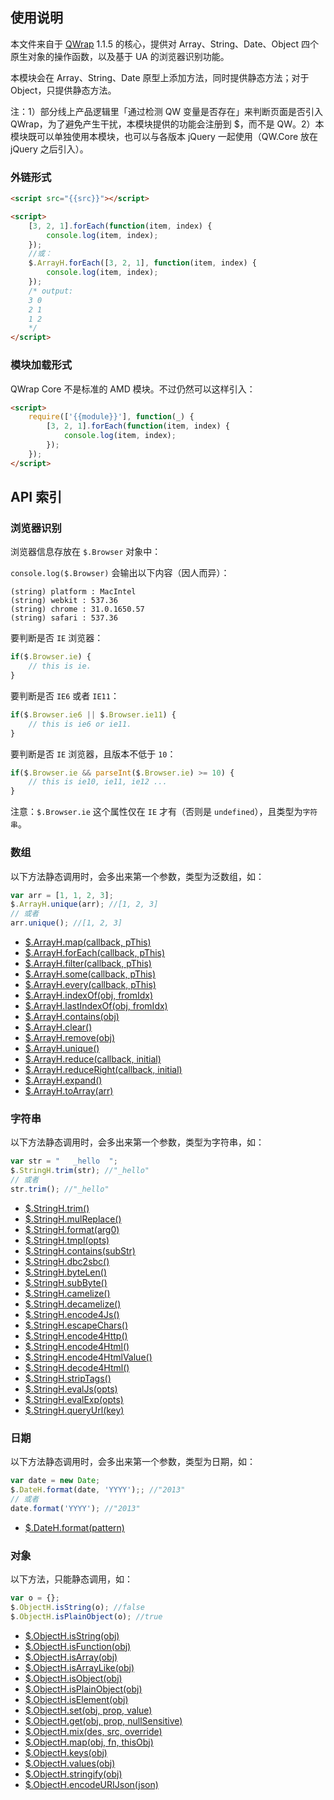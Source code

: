 ## 使用说明

本文件来自于 [QWrap](http://www.qwrap.com) 1.1.5 的核心，提供对 Array、String、Date、Object 四个原生对象的操作函数，以及基于 UA 的浏览器识别功能。

本模块会在 Array、String、Date 原型上添加方法，同时提供静态方法；对于 Object，只提供静态方法。

注：1）部分线上产品逻辑里「通过检测 QW 变量是否存在」来判断页面是否引入QWrap，为了避免产生干扰，本模块提供的功能会注册到 $，而不是 QW。2）本模块既可以单独使用本模块，也可以与各版本 jQuery 一起使用（QW.Core 放在 jQuery 之后引入）。

### 外链形式

```html
<script src="{{src}}"></script>

<script>
    [3, 2, 1].forEach(function(item, index) {
    	console.log(item, index);
    });
    //或：
    $.ArrayH.forEach([3, 2, 1], function(item, index) {
    	console.log(item, index);
    });
	/* output:
	3 0
	2 1
	1 2 
	*/
</script>
```

### 模块加载形式

QWrap Core 不是标准的 AMD 模块。不过仍然可以这样引入：

```html
<script>
    require(['{{module}}'], function(_) {
	    [3, 2, 1].forEach(function(item, index) {
	    	console.log(item, index);
	    });
    });
</script>
```

## API 索引

### 浏览器识别

浏览器信息存放在 `$.Browser` 对象中：

`console.log($.Browser)` 会输出以下内容（因人而异）：

```
(string) platform : MacIntel
(string) webkit : 537.36
(string) chrome : 31.0.1650.57
(string) safari : 537.36
```

要判断是否 `IE` 浏览器：

```javascript
if($.Browser.ie) {
	// this is ie.
}
```

要判断是否 `IE6` 或者 `IE11`：

```javascript
if($.Browser.ie6 || $.Browser.ie11) {
	// this is ie6 or ie11.
}
```

要判断是否 `IE` 浏览器，且版本不低于 `10`：

```javascript
if($.Browser.ie && parseInt($.Browser.ie) >= 10) {
	// this is ie10, ie11, ie12 ... 
}
```

注意：`$.Browser.ie` 这个属性仅在 `IE` 才有（否则是 `undefined`），且类型为`字符串`。

### 数组

以下方法静态调用时，会多出来第一个参数，类型为泛数组，如：

```javascript
var arr = [1, 1, 2, 3];
$.ArrayH.unique(arr); //[1, 2, 3]
// 或者
arr.unique(); //[1, 2, 3]
```

- [$.ArrayH.map(callback, pThis)](http://www.qiwoo.org/qwrap/_docs/_qiwu/qw/arrayh/arr.map_.htm)
- [$.ArrayH.forEach(callback, pThis)](http://www.qiwoo.org/qwrap/_docs/_qiwu/qw/arrayh/arr.forEach_.htm)
- [$.ArrayH.filter(callback, pThis)](http://www.qiwoo.org/qwrap/_docs/_qiwu/qw/arrayh/arr.filter_.htm)
- [$.ArrayH.some(callback, pThis)](http://www.qiwoo.org/qwrap/_docs/_qiwu/qw/arrayh/arr.some_.htm)
- [$.ArrayH.every(callback, pThis)](http://www.qiwoo.org/qwrap/_docs/_qiwu/qw/arrayh/arr.every_.htm)
- [$.ArrayH.indexOf(obj, fromIdx)](http://www.qiwoo.org/qwrap/_docs/_qiwu/qw/arrayh/arr.indexOf_.htm)
- [$.ArrayH.lastIndexOf(obj, fromIdx)](http://www.qiwoo.org/qwrap/_docs/_qiwu/qw/arrayh/arr.lastIndexOf_.htm)
- [$.ArrayH.contains(obj)](http://www.qiwoo.org/qwrap/_docs/_qiwu/qw/arrayh/arr.contains_.htm)
- [$.ArrayH.clear()](http://www.qiwoo.org/qwrap/_docs/_qiwu/qw/arrayh/arr.clear_.htm)
- [$.ArrayH.remove(obj)](http://www.qiwoo.org/qwrap/_docs/_qiwu/qw/arrayh/arr.remove_.htm)
- [$.ArrayH.unique()](http://www.qiwoo.org/qwrap/_docs/_qiwu/qw/arrayh/arr.unique_.htm)
- [$.ArrayH.reduce(callback, initial)](http://www.qiwoo.org/qwrap/_docs/_qiwu/qw/arrayh/arr.reduce_.htm)
- [$.ArrayH.reduceRight(callback, initial)](http://www.qiwoo.org/qwrap/_docs/_qiwu/qw/arrayh/arr.reduceRight_.htm)
- [$.ArrayH.expand()](http://www.qiwoo.org/qwrap/_docs/_qiwu/qw/arrayh/arr.expand_.htm)
- [$.ArrayH.toArray(arr)](http://www.qiwoo.org/qwrap/_docs/_qiwu/qw/arrayh/arr.toArray_.htm)

### 字符串

以下方法静态调用时，会多出来第一个参数，类型为字符串，如：

```javascript
var str = "   _hello  ";
$.StringH.trim(str); //"_hello"
// 或者
str.trim(); //"_hello"
```

- [$.StringH.trim()](http://www.qiwoo.org/qwrap/_docs/_qiwu/qw/stringh/s.trim_.htm)
- [$.StringH.mulReplace()](http://www.qiwoo.org/qwrap/_docs/_qiwu/qw/stringh/s.mulReplace_.htm)
- [$.StringH.format(arg0)](http://www.qiwoo.org/qwrap/_docs/_qiwu/qw/stringh/s.format_.htm)
- [$.StringH.tmpl(opts)](http://www.qiwoo.org/qwrap/_docs/_qiwu/qw/stringh/s.tmpl_.htm)
- [$.StringH.contains(subStr)](http://www.qiwoo.org/qwrap/_docs/_qiwu/qw/stringh/s.contains_.htm)
- [$.StringH.dbc2sbc()](http://www.qiwoo.org/qwrap/_docs/_qiwu/qw/stringh/s.dbc2sbc_.htm)
- [$.StringH.byteLen()](http://www.qiwoo.org/qwrap/_docs/_qiwu/qw/stringh/s.byteLen_.htm)
- [$.StringH.subByte()](http://www.qiwoo.org/qwrap/_docs/_qiwu/qw/stringh/s.subByte_.htm)
- [$.StringH.camelize()](http://www.qiwoo.org/qwrap/_docs/_qiwu/qw/stringh/s.camelize_.htm)
- [$.StringH.decamelize()](http://www.qiwoo.org/qwrap/_docs/_qiwu/qw/stringh/s.decamelize_.htm)
- [$.StringH.encode4Js()](http://www.qiwoo.org/qwrap/_docs/_qiwu/qw/stringh/s.encode4Js_.htm)
- [$.StringH.escapeChars()](http://www.qiwoo.org/qwrap/_docs/_qiwu/qw/stringh/s.escapeChars_.htm)
- [$.StringH.encode4Http()](http://www.qiwoo.org/qwrap/_docs/_qiwu/qw/stringh/s.encode4Http_.htm)
- [$.StringH.encode4Html()](http://www.qiwoo.org/qwrap/_docs/_qiwu/qw/stringh/s.encode4Html_.htm)
- [$.StringH.encode4HtmlValue()](http://www.qiwoo.org/qwrap/_docs/_qiwu/qw/stringh/s.encode4HtmlValue_.htm)
- [$.StringH.decode4Html()](http://www.qiwoo.org/qwrap/_docs/_qiwu/qw/stringh/s.decode4Html_.htm)
- [$.StringH.stripTags()](http://www.qiwoo.org/qwrap/_docs/_qiwu/qw/stringh/s.stripTags_.htm)
- [$.StringH.evalJs(opts)](http://www.qiwoo.org/qwrap/_docs/_qiwu/qw/stringh/s.evalJs_.htm)
- [$.StringH.evalExp(opts)](http://www.qiwoo.org/qwrap/_docs/_qiwu/qw/stringh/s.evalExp_.htm)
- [$.StringH.queryUrl(key)](http://www.qiwoo.org/qwrap/_docs/_qiwu/qw/stringh/s.queryUrl_.htm)


### 日期


以下方法静态调用时，会多出来第一个参数，类型为日期，如：

```javascript
var date = new Date;
$.DateH.format(date, 'YYYY');; //"2013"
// 或者
date.format('YYYY'); //"2013"
```

- [$.DateH.format(pattern)](http://www.qiwoo.org/qwrap/_docs/_qiwu/qw/dateh/d.format_.htm#pattern)



### 对象

以下方法，只能静态调用，如：

```javascript
var o = {};
$.ObjectH.isString(o); //false
$.ObjectH.isPlainObject(o); //true
```

- [$.ObjectH.isString(obj)](http://www.qiwoo.org/qwrap/_docs/_qiwu/qw/objecth/Object.isString_.htm#obj)
- [$.ObjectH.isFunction(obj)](http://www.qiwoo.org/qwrap/_docs/_qiwu/qw/objecth/Object.isFunction_.htm#obj)
- [$.ObjectH.isArray(obj)](http://www.qiwoo.org/qwrap/_docs/_qiwu/qw/objecth/Object.isArray_.htm#obj)
- [$.ObjectH.isArrayLike(obj)](http://www.qiwoo.org/qwrap/_docs/_qiwu/qw/objecth/Object.isArrayLike_.htm#obj)
- [$.ObjectH.isObject(obj)](http://www.qiwoo.org/qwrap/_docs/_qiwu/qw/objecth/Object.isObject_.htm#obj)
- [$.ObjectH.isPlainObject(obj)](http://www.qiwoo.org/qwrap/_docs/_qiwu/qw/objecth/Object.isPlainObject_.htm#obj)
- [$.ObjectH.isElement(obj)](http://www.qiwoo.org/qwrap/_docs/_qiwu/qw/objecth/Object.isElement_.htm#obj)
- [$.ObjectH.set(obj, prop, value)](http://www.qiwoo.org/qwrap/_docs/_qiwu/qw/objecth/Object.set_.htm#obj)
- [$.ObjectH.get(obj, prop, nullSensitive)](http://www.qiwoo.org/qwrap/_docs/_qiwu/qw/objecth/Object.get_.htm#obj)
- [$.ObjectH.mix(des, src, override)](http://www.qiwoo.org/qwrap/_docs/_qiwu/qw/objecth/Object.mix_.htm#obj)
- [$.ObjectH.map(obj, fn, thisObj)](http://www.qiwoo.org/qwrap/_docs/_qiwu/qw/objecth/Object.map_.htm#obj)
- [$.ObjectH.keys(obj)](http://www.qiwoo.org/qwrap/_docs/_qiwu/qw/objecth/Object.keys_.htm#obj)
- [$.ObjectH.values(obj)](http://www.qiwoo.org/qwrap/_docs/_qiwu/qw/objecth/Object.values_.htm#obj)
- [$.ObjectH.stringify(obj)](http://www.qiwoo.org/qwrap/_docs/_qiwu/qw/objecth/Object.stringify_.htm#obj)
- [$.ObjectH.encodeURIJson(json)](http://www.qiwoo.org/qwrap/_docs/_qiwu/qw/objecth/Object.encodeURIJson_.htm#obj)


